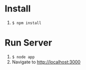 # Install

1. `$ npm install`

# Run Server

1. `$ node app`
2. Navigate to [http://localhost:3000](http://localhost:3000)
